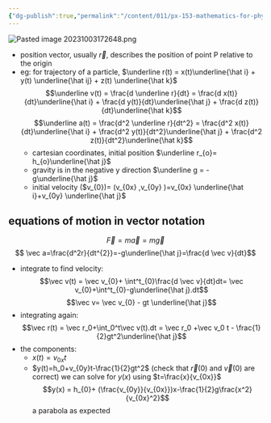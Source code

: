 ```yaml
---
{"dg-publish":true,"permalink":"/content/011/px-153-mathematics-for-physicists/term-1/px-153-a-vectors/px-153-a3-position-velocity-and-acceleration-vectors/","noteIcon":"1","created":"2024-11-25T10:50:32.000+00:00","updated":"2024-11-26T19:34:29.680+00:00"}
---
```


![Pasted image 20231003172648.png](/img/user/pics/Pasted%20image%2020231003172648.png)
- position vector, usually $\vec r$, describes the position of point P relative to the origin 
- eg: for trajectory of a particle, $\underline r(t) = x(t)\underline{\hat i} + y(t) \underline{\hat ij} + z(t) \underline{\hat k}$
$$\underline v(t) = \frac{d \underline r}{dt} = \frac{d x(t)}{dt}\underline{\hat i} + \frac{d y(t)}{dt}\underline{\hat j} + \frac{d z(t)}{dt}\underline{\hat k}$$
$$\underline a(t) = \frac{d^2 \underline r}{dt^2} = \frac{d^2 x(t)}{dt}\underline{\hat i} + \frac{d^2 y(t)}{dt^2}\underline{\hat j} + \frac{d^2 z(t)}{dt^2}\underline{\hat k}$$
	- cartesian coordinates, initial position $\underline r_{o}= h_{o}\underline{\hat j}$
	- gravity is in the negative y direction $\underline g = -g\underline{\hat j}$
	- initial velocity ($v_{0})= (v_{0x}  ,v_{0y} )=v_{0x} \underline{\hat i}+v_{0y} \underline{\hat j}$
## equations of motion in vector notation
$$\vec F = m \vec a = m \vec g$$
$$ \vec a=\frac{d^2r}{dt^{2}}=-g\underline{\hat j}=\frac{d \vec v}{dt}$$
- integrate to find velocity:
$$\vec v(t) = \vec v_{0}+ \int^t_{0}\frac{d \vec v}{dt}dt= \vec v_{0}+\int^t_{0}-g\underline{\hat j}.dt$$
$$\vec v= \vec v_{0} - gt \underline{\hat j}$$
- integrating again:
$$\vec r(t) = \vec r_0+\int_0^t\vec v(t).dt = \vec r_0 +\vec v_0 t - \frac{1}{2}gt^2\underline{\hat j}$$
- the components:
	- $x(t)=v_{0x}t$
	- $y(t)=h_0+v_{0y}t-\frac{1}{2}gt^2$
(check that $\vec r(0)$ and $\vec v(0)$ are correct)
we can solve for $y(x)$ using $t=\frac{x}{v_{0x}}$
$$y(x) = h_{0}+ (\frac{v_{0y}}{v_{0x}})x-\frac{1}{2}g\frac{x^2}{v_{0x}^2}$$
a parabola as expected